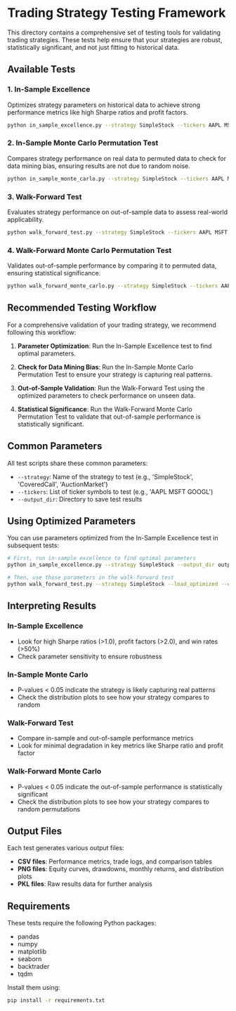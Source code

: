 # Trading Strategy Testing Framework

This directory contains a comprehensive set of testing tools for validating trading strategies. These tests help ensure that your strategies are robust, statistically significant, and not just fitting to historical data.

## Available Tests

### 1. In-Sample Excellence

Optimizes strategy parameters on historical data to achieve strong performance metrics like high Sharpe ratios and profit factors.

```bash
python in_sample_excellence.py --strategy SimpleStock --tickers AAPL MSFT GOOGL --start_date 2015-01-01 --end_date 2019-12-31
```

### 2. In-Sample Monte Carlo Permutation Test

Compares strategy performance on real data to permuted data to check for data mining bias, ensuring results are not due to random noise.

```bash
python in_sample_monte_carlo.py --strategy SimpleStock --tickers AAPL MSFT GOOGL --start_date 2015-01-01 --end_date 2019-12-31 --num_permutations 100
```

### 3. Walk-Forward Test

Evaluates strategy performance on out-of-sample data to assess real-world applicability.

```bash
python walk_forward_test.py --strategy SimpleStock --tickers AAPL MSFT GOOGL --in_sample_start 2015-01-01 --in_sample_end 2019-12-31 --out_sample_start 2020-01-01 --out_sample_end 2021-12-31
```

### 4. Walk-Forward Monte Carlo Permutation Test

Validates out-of-sample performance by comparing it to permuted data, ensuring statistical significance.

```bash
python walk_forward_monte_carlo.py --strategy SimpleStock --tickers AAPL MSFT GOOGL --in_sample_start 2015-01-01 --in_sample_end 2019-12-31 --out_sample_start 2020-01-01 --out_sample_end 2021-12-31 --num_permutations 100
```

## Recommended Testing Workflow

For a comprehensive validation of your trading strategy, we recommend following this workflow:

1. **Parameter Optimization**: Run the In-Sample Excellence test to find optimal parameters.
   
2. **Check for Data Mining Bias**: Run the In-Sample Monte Carlo Permutation Test to ensure your strategy is capturing real patterns.
   
3. **Out-of-Sample Validation**: Run the Walk-Forward Test using the optimized parameters to check performance on unseen data.
   
4. **Statistical Significance**: Run the Walk-Forward Monte Carlo Permutation Test to validate that out-of-sample performance is statistically significant.

## Common Parameters

All test scripts share these common parameters:

- `--strategy`: Name of the strategy to test (e.g., 'SimpleStock', 'CoveredCall', 'AuctionMarket')
- `--tickers`: List of ticker symbols to test (e.g., 'AAPL MSFT GOOGL')
- `--output_dir`: Directory to save test results

## Using Optimized Parameters

You can use parameters optimized from the In-Sample Excellence test in subsequent tests:

```bash
# First, run in-sample excellence to find optimal parameters
python in_sample_excellence.py --strategy SimpleStock --output_dir output/optimization

# Then, use those parameters in the walk-forward test
python walk_forward_test.py --strategy SimpleStock --load_optimized --optimized_params_path output/optimization/best_parameters.pkl
```

## Interpreting Results

### In-Sample Excellence

- Look for high Sharpe ratios (>1.0), profit factors (>2.0), and win rates (>50%)
- Check parameter sensitivity to ensure robustness

### In-Sample Monte Carlo

- P-values < 0.05 indicate the strategy is likely capturing real patterns
- Check the distribution plots to see how your strategy compares to random

### Walk-Forward Test

- Compare in-sample and out-of-sample performance metrics
- Look for minimal degradation in key metrics like Sharpe ratio and profit factor

### Walk-Forward Monte Carlo

- P-values < 0.05 indicate the out-of-sample performance is statistically significant
- Check the distribution plots to see how your strategy compares to random permutations

## Output Files

Each test generates various output files:

- **CSV files**: Performance metrics, trade logs, and comparison tables
- **PNG files**: Equity curves, drawdowns, monthly returns, and distribution plots
- **PKL files**: Raw results data for further analysis

## Requirements

These tests require the following Python packages:

- pandas
- numpy
- matplotlib
- seaborn
- backtrader
- tqdm

Install them using:

```bash
pip install -r requirements.txt
``` 